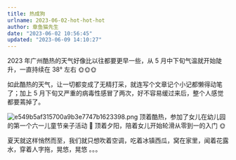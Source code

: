 ```yaml
---
title: 热成狗
urlname: 2023-06-02-hot-hot-hot
author: 章鱼猫先生
date: "2023-06-02 10:56:45"
updated: "2023-06-09 14:10:27"
---
```


2023 年广州酷热的天气好像比以往都要更早一些，从 5 月中下旬气温就开始陡升，一直持续在 38° 左右 🌞🌞🌞

如此酷热的天气，让一切都变成了无精打采，就连写个文章记个小记都懒得动笔了；加上 5 月下旬又严重的病毒性感冒了两次，好不容易缓过来后，整个人感觉都要蔫掉了。

![e549b5af315700a9b3e7747b1623398.png](https://shub-1251708715.cos.ap-guangzhou.myqcloud.com/elog-notebook-img/FiqCEjITPiIwdeNGXLvHmuCbyWSG.png)
顶着酷热，参加了女儿在幼儿园的第一个六一儿童节亲子活动 🏃
顶着夕阳，陪着女儿开始轮滑从零到一的入门 🌞

夏天就这样悄然而至，我们就只想吹着空调，吃着冰镇西瓜，窝在家里，闻着花露水，穿着人字拖，晃悠，晃悠 。。。
